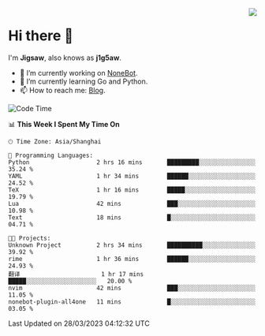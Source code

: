<a href="#">
  <img align="right" src="https://github-readme-stats.vercel.app/api?username=j1g5awi&count_private=true&show_icons=true&title_color=80070B&text_color=B3B3B3&bg_color=212121&icon_color=80070B" />
</a>

# Hi there 👋

I'm **Jigsaw**, also knows as **j1g5aw**.

- 🔭 I’m currently working on [NoneBot](https://github.com/nonebot).
- 🌱 I’m currently learning Go and Python.
- 📫 How to reach me: [Blog](https://blog.maddestroyer.xyz/).

<!--START_SECTION:waka-->
![Code Time](http://img.shields.io/badge/Code%20Time-1%2C096%20hrs%2056%20mins-blue)

📊 **This Week I Spent My Time On** 

```text
🕑︎ Time Zone: Asia/Shanghai

💬 Programming Languages: 
Python                   2 hrs 16 mins       █████████░░░░░░░░░░░░░░░░   35.24 % 
YAML                     1 hr 34 mins        ██████░░░░░░░░░░░░░░░░░░░   24.52 % 
TeX                      1 hr 16 mins        █████░░░░░░░░░░░░░░░░░░░░   19.79 % 
Lua                      42 mins             ███░░░░░░░░░░░░░░░░░░░░░░   10.98 % 
Text                     18 mins             █░░░░░░░░░░░░░░░░░░░░░░░░   04.71 % 

🐱‍💻 Projects: 
Unknown Project          2 hrs 34 mins       ██████████░░░░░░░░░░░░░░░   39.92 % 
rime                     1 hr 36 mins        ██████░░░░░░░░░░░░░░░░░░░   24.93 % 
翻译                       1 hr 17 mins        █████░░░░░░░░░░░░░░░░░░░░   20.00 % 
nvim                     42 mins             ███░░░░░░░░░░░░░░░░░░░░░░   11.05 % 
nonebot-plugin-all4one   11 mins             █░░░░░░░░░░░░░░░░░░░░░░░░   03.05 % 
```


 Last Updated on 28/03/2023 04:12:32 UTC
<!--END_SECTION:waka-->
